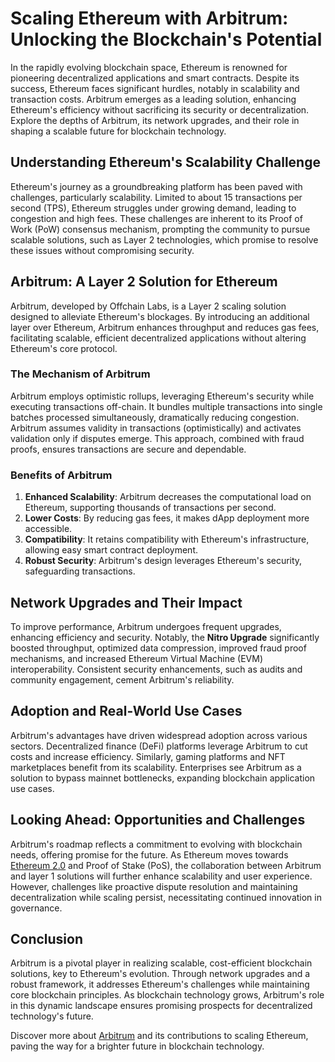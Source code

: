 # Scaling Ethereum with Arbitrum: Unlocking the Blockchain's Potential

In the rapidly evolving blockchain space, Ethereum is renowned for pioneering decentralized applications and smart contracts. Despite its success, Ethereum faces significant hurdles, notably in scalability and transaction costs. Arbitrum emerges as a leading solution, enhancing Ethereum's efficiency without sacrificing its security or decentralization. Explore the depths of Arbitrum, its network upgrades, and their role in shaping a scalable future for blockchain technology.

## Understanding Ethereum's Scalability Challenge

Ethereum's journey as a groundbreaking platform has been paved with challenges, particularly scalability. Limited to about 15 transactions per second (TPS), Ethereum struggles under growing demand, leading to congestion and high fees. These challenges are inherent to its Proof of Work (PoW) consensus mechanism, prompting the community to pursue scalable solutions, such as Layer 2 technologies, which promise to resolve these issues without compromising security.

## Arbitrum: A Layer 2 Solution for Ethereum

Arbitrum, developed by Offchain Labs, is a Layer 2 scaling solution designed to alleviate Ethereum's blockages. By introducing an additional layer over Ethereum, Arbitrum enhances throughput and reduces gas fees, facilitating scalable, efficient decentralized applications without altering Ethereum's core protocol.

### The Mechanism of Arbitrum

Arbitrum employs optimistic rollups, leveraging Ethereum's security while executing transactions off-chain. It bundles multiple transactions into single batches processed simultaneously, dramatically reducing congestion. Arbitrum assumes validity in transactions (optimistically) and activates validation only if disputes emerge. This approach, combined with fraud proofs, ensures transactions are secure and dependable.

### Benefits of Arbitrum

1. **Enhanced Scalability**: Arbitrum decreases the computational load on Ethereum, supporting thousands of transactions per second.
2. **Lower Costs**: By reducing gas fees, it makes dApp deployment more accessible.
3. **Compatibility**: It retains compatibility with Ethereum's infrastructure, allowing easy smart contract deployment.
4. **Robust Security**: Arbitrum's design leverages Ethereum's security, safeguarding transactions.

## Network Upgrades and Their Impact

To improve performance, Arbitrum undergoes frequent upgrades, enhancing efficiency and security. Notably, the **Nitro Upgrade** significantly boosted throughput, optimized data compression, improved fraud proof mechanisms, and increased Ethereum Virtual Machine (EVM) interoperability. Consistent security enhancements, such as audits and community engagement, cement Arbitrum's reliability.

## Adoption and Real-World Use Cases

Arbitrum's advantages have driven widespread adoption across various sectors. Decentralized finance (DeFi) platforms leverage Arbitrum to cut costs and increase efficiency. Similarly, gaming platforms and NFT marketplaces benefit from its scalability. Enterprises see Arbitrum as a solution to bypass mainnet bottlenecks, expanding blockchain application use cases.

## Looking Ahead: Opportunities and Challenges

Arbitrum's roadmap reflects a commitment to evolving with blockchain needs, offering promise for the future. As Ethereum moves towards [Ethereum 2.0](https://ethereum.org/en/eth2/) and Proof of Stake (PoS), the collaboration between Arbitrum and layer 1 solutions will further enhance scalability and user experience. However, challenges like proactive dispute resolution and maintaining decentralization while scaling persist, necessitating continued innovation in governance.

## Conclusion

Arbitrum is a pivotal player in realizing scalable, cost-efficient blockchain solutions, key to Ethereum's evolution. Through network upgrades and a robust framework, it addresses Ethereum's challenges while maintaining core blockchain principles. As blockchain technology grows, Arbitrum's role in this dynamic landscape ensures promising prospects for decentralized technology's future.

Discover more about [Arbitrum](https://arbitrum.io) and its contributions to scaling Ethereum, paving the way for a brighter future in blockchain technology.